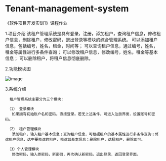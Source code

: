# Tenant-management-system
《软件项目开发实训1》课程作业

1.项目介绍
       该租户管理系统是具有登录，注册，添加租户，查询租户信息，修改租户信息，删除租户，修改密码，退出登录等模块的综合管理系统。
       可以添加租户信息，包括编号，姓名，租金，时间等；
       可以查询租户信息，通过编号，姓名，租金等属性进行多条件查询；
       可以修改租户信息，修改编号，姓名，租金等基本信息；
       可以删除租户，将租户信息彻底删除。
       
2.功能模块图

  ![image](https://github.com/Curtis-Mou/Tenant-management-system/assets/103250873/63871b3f-c1cf-45ed-895e-a65e4fe73125)

3.系统介绍

      租户管理系统主要分为三个模块：
     
     （1） 登录模块
       如果拥有初始账户名和密码，直接登录。若无上述条件，可进入注册界面，设置账号和密码。
     
     （2） 租户管理模块
       添加租户，输入租户基本信息；查询租户信息，可根据租户的基本属性进行多条件查询；修改租户信息，选中要修改的租户，修改其基本信息；删除租户，选择租户，删除即可。
     
     （3）个人管理模块
       修改密码，输入原密码，新密码，再次确认新密码。退出登录，返回登录界面。

